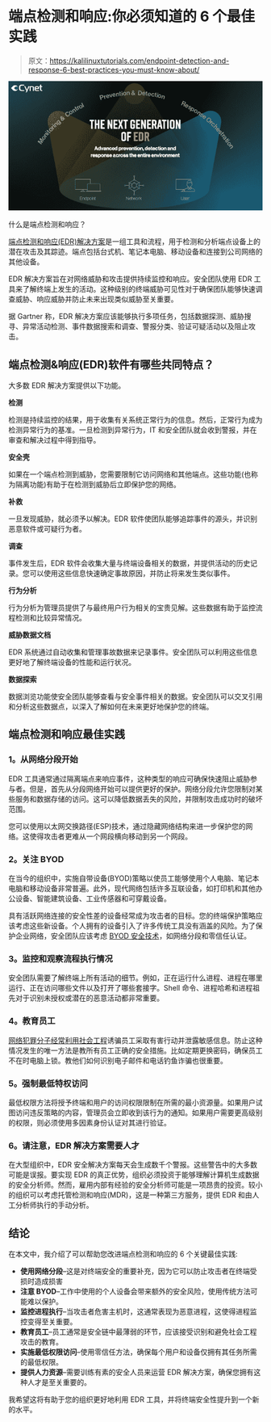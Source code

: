 # 端点检测和响应:你必须知道的 6 个最佳实践

> 原文：<https://kalilinuxtutorials.com/endpoint-detection-and-response-6-best-practices-you-must-know-about/>

[![Endpoint Detection and Response: 6 Best Practices You Must Know About](img/9769b31a206ef6597bb20e2bc2c7b769.png "Endpoint Detection and Response: 6 Best Practices You Must Know About")](https://1.bp.blogspot.com/-A_SmwmUr41Q/YL-x_xOqNVI/AAAAAAAANkM/NQkaYMjlGtIO51WpGhqUJqBRhajYfMJvACLcBGAsYHQ/s16000/EDR.PNG)

什么是端点检测和响应？

[端点检测和响应(EDR)解决方案](https://www.cynet.com/endpoint-protection-and-edr/top-6-edr-tools-compared/)是一组工具和流程，用于检测和分析端点设备上的潜在攻击及其踪迹。端点包括台式机、笔记本电脑、移动设备和连接到公司网络的其他设备。

EDR 解决方案旨在对网络威胁和攻击提供持续监控和响应。安全团队使用 EDR 工具来了解终端上发生的活动。这种级别的终端威胁可见性对于确保团队能够快速调查威胁、响应威胁并防止未来出现类似威胁至关重要。

据 Gartner 称，EDR 解决方案应该能够执行多项任务，包括数据探测、威胁搜寻、异常活动检测、事件数据搜索和调查、警报分类、验证可疑活动以及阻止攻击。

## **端点检测&响应(EDR)软件有哪些共同特点？**

大多数 EDR 解决方案提供以下功能。

**检测**

检测是持续监控的结果，用于收集有关系统正常行为的信息。然后，正常行为成为检测异常行为的基准。一旦检测到异常行为，IT 和安全团队就会收到警报，并在审查和解决过程中得到指导。

**安全壳**

如果在一个端点检测到威胁，您需要限制它访问网络和其他端点。这些功能(也称为隔离功能)有助于在检测到威胁后立即保护您的网络。

**补救**

一旦发现威胁，就必须予以解决。EDR 软件使团队能够追踪事件的源头，并识别恶意软件或可疑行为者。

**调查**

事件发生后，EDR 软件会收集大量与终端设备相关的数据，并提供活动的历史记录。您可以使用这些信息快速确定事故原因，并防止将来发生类似事件。

**行为分析**

行为分析为管理员提供了与最终用户行为相关的宝贵见解。这些数据有助于监控流程检测和比较异常情况。

**威胁数据文档**

EDR 系统通过自动收集和管理事故数据来记录事件。安全团队可以利用这些信息更好地了解终端设备的性能和运行状况。

**数据探索**

数据浏览功能使安全团队能够查看与安全事件相关的数据。安全团队可以交叉引用和分析这些数据点，以深入了解如何在未来更好地保护您的终端。

## **端点检测和响应最佳实践**

### **1。从网络分段开始**

EDR 工具通常通过隔离端点来响应事件，这种类型的响应可确保快速阻止威胁参与者。但是，首先从分段网络开始可以提供更好的保护。网络分段允许您限制对某些服务和数据存储的访问。这可以降低数据丢失的风险，并限制攻击成功时的破坏范围。

您可以使用以太网交换路径(ESP)技术，通过隐藏网络结构来进一步保护您的网络。这使得攻击者更难从一个网段横向移动到另一个网段。

### **2。关注 BYOD**

在当今的组织中，实施自带设备(BYOD)策略以使员工能够使用个人电脑、笔记本电脑和移动设备非常普遍。此外，现代网络包括许多互联设备，如打印机和其他办公设备、智能建筑设备、工业传感器和可穿戴设备。

具有活跃网络连接的安全性差的设备经常成为攻击者的目标。您的终端保护策略应该考虑这些新设备。个人拥有的设备引入了许多传统工具没有涵盖的风险。为了保护企业网络，安全团队应该考虑 [BYOD 安全技术](https://www.hysolate.com/learn/byod/byod-security-threats-security-measures-and-best-practices/)，如网络分段和零信任认证。

### **3。监控和观察流程执行情况**

安全团队需要了解终端上所有活动的细节。例如，正在运行什么进程、进程在哪里运行、正在访问哪些文件以及打开了哪些套接字。Shell 命令、进程哈希和进程祖先对于识别未授权或潜在的恶意活动都非常重要。

### **4。教育员工**

[网络犯罪分子经常利用社会工程](https://www.exabeam.com/information-security/social-engineering/)诱骗员工采取有害行动并泄露敏感信息。防止这种情况发生的唯一方法是教所有员工正确的安全措施。比如定期更换密码，确保员工不在时电脑上锁。教他们如何识别电子邮件和电话钓鱼诈骗也很重要。

### **5。强制最低特权访问**

最低权限方法将授予终端和用户的访问权限限制在所需的最小资源量。如果用户试图访问违反策略的内容，管理员会立即收到该行为的通知。如果用户需要更高级别的权限，则必须使用多因素身份认证对其进行验证。

### **6。请注意，EDR 解决方案需要人才**

在大型组织中，EDR 安全解决方案每天会生成数千个警报。这些警告中的大多数可能是误报。要实现 EDR 的真正优势，组织必须投资于能够理解计算机生成数据的安全分析师。然而，雇用内部有经验的安全分析师可能是一项昂贵的投资。较小的组织可以考虑托管检测和响应(MDR)，这是一种第三方服务，提供 EDR 和由人工分析师执行的手动分析。

## **结论**

在本文中，我介绍了可以帮助您改进端点检测和响应的 6 个关键最佳实践:

*   **使用网络分段**–这是对终端安全的重要补充，因为它可以防止攻击者在终端受损时造成损害
*   **注意 BYOD**–工作中使用的个人设备会带来额外的安全风险，使用传统方法可能难以保护。
*   **监控进程执行**–当攻击者危害主机时，这通常表现为恶意进程，这使得进程监控变得至关重要。
*   **教育员工**–员工通常是安全链中最薄弱的环节，应该接受识别和避免社会工程攻击的教育。
*   **实施最低权限访问**–使用零信任方法，确保每个用户和设备仅拥有其任务所需的最低权限。
*   **提供人力资源**–需要训练有素的安全人员来运营 EDR 解决方案，确保您拥有这种人才是至关重要的。

我希望这将有助于您的组织更好地利用 EDR 工具，并将终端安全性提升到一个新的水平。